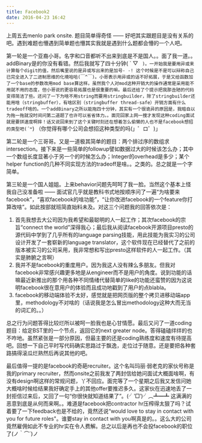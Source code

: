 ```yaml
---
title: Facebook2
date: 2016-04-23 16:42
---
```


上周五去menlo park onsite. 题目简单得奇怪 —— 好吧其实跟题目是没有关系的吧。遇到难题也懵遇到简单题也懵其实我就是遇到什么题都会懵的一个人吧。

第一轮是一个亚裔小哥。名字和口音都听不出来到底是不是国人。。面了我一道。。addBinary是的你没有看错。然后我就写了四十分钟( ´ ▽ ` )。一开始我是要用异或来计算每个digit的值，然后嘴里说的是异或写出来的是加号- -! 这个时候是不是可以辩称自己已完全进入了二进制思维的化境哈哈(￣^￣)。小哥表示用异或的话不好拓展，于是又给函数加了一个base的参数改用mod base算这样。虽然我个人对mod这种开销大的操作通常是采用能不用就不用的态度，但小哥说的更容易拓展也是很重要的嘛。最后还给了个提示把我那丑陋的代码变得简洁了些。还问了一下为啥不用string而要用stringbuilder，除了stringbuilder还能用啥（stringbuffer），有啥区别（stringbuffer thread-safe）开销方面有什么tradeoff啥的。一个addBinary之所以能拖四十分钟，其实有一个很诡异的原因是，我暗自以为拖一拖就没时间问第二道题了也许可以省省体力。。面完回家上网一搜才发现这种coding面试就是要拼速度啊摔！话又说回来到了这个关键时刻还在想着怎么偷懒的人也不是facebook想招的类型吧(´꒳`) （你觉得有哪个公司会想招这种类型的吗(」゜ロ゜)」

第二轮是一个三哥哥。又是一道极其简单的题目：两个排过序的数组求intersection。接下来是一些简单的followup譬如数据过大的时候该怎么办；其中一个数组长度显著小于另一个的时候怎么办；Integer的overhead是多少；某个helper function的几种不同实现方法的tradeoff是啥。。之类的。总之就是一个字简单。

第三轮是一个国人姐姐。上来behavior问题先呵呵了我一脸。当然这个基本上怪我自己没准备啦 —— 面试官几乎就是教科书式地按顺序问了一遍“为啥要来facebook”，“喜欢facebook的啥功能”，“让你改进facebook的一个feature你打算改啥”。如此按部就班简直始料未及。对这三个问题我的回答依次是：
1. 首先我想去大公司因为我希望和最聪明的人一起工作；其次facebook的宗旨“connect the world”深得我心；最后我从阅读facebook开源项目presto的源代码中学到了几乎所有的language parsing技能，用此技能为我实习的公司设计开发了一套崭新的language translator，这个软件现在已经替代了之前的版本被实习的公司采用，我非常想和写出presto这样软件的人一起工作。（其实是肺腑之言啊）
2. 我并不是facebook的重度用户。因为我这人没有辣么多朋友。但我对facebook非常感兴趣更多地是从engineer而不是用户的角度。说到功能的话嘛最近新推出的那个用各种不同情绪代替简单的like的功能还蛮赞的因为这说明facebook很在意用户的体验而且成功地戳到了用户的点blabla。
3. facebook的移动端体验不太好，感觉就是把网页版的整个拷贝进移动端app里，methodology不对啥的（话说我是怎么冒出methodology这种大而无当的词汇的。。）

总之行为问题答得比较烂所以被呵一脸我也是心甘情愿。最后又问了一道coding题目：给定BST里的一个节点，返回它的next greater node。答得磕磕绊绊的也不咋地。虽然紧张是一部分原因，但最主要的还是coding熟练度和速度有待提高吧。回想一下自己平时写代码确实思路过于飘逸，走位过于随意。还是要把各种套路搞得滚瓜烂熟然后再说其他的吧。

最后值得一提的是facebook的奇葩recruiter。这个名叫玛丽·弱老克的家伙号称是我的primary recruiter，然而onsite之前我发了两封信给她问面试大概面啥啊，有没有design啊这样的常规问题，丫不回应。面完等了一个星期之后我又发信问她大概啥时候给结果我好确定手上的其他offer要推迟多久。这家伙在迅速地丢了一封拒信过来后，又回了一句“你很快就知道结果了”。(╯‵□′)╯︵┻━┻ 这满满的恶意到底是从何而来啊。。难道是facebook把contractor hr压榨得太狠了吗？试着要了一下feedback也是不给的，竟然还说“would love to stay in contact with you for future roles"。谁要stay in contact with you啊真是的。。这么大的公司竟然雇佣如此不专业的hr实在令人费解。总之以后是再也不会投facebook的职位了(ノ｀⌒´)ノ